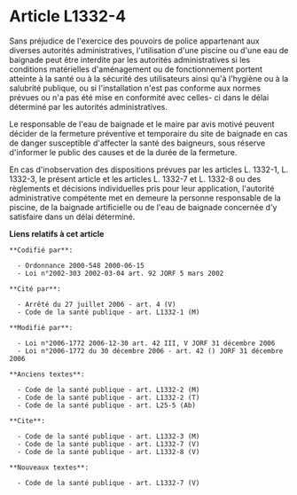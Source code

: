 # Article L1332-4

Sans préjudice de l'exercice des pouvoirs de police appartenant aux diverses autorités administratives, l'utilisation d'une
piscine ou d'une eau de baignade peut être interdite par les autorités administratives si les conditions matérielles
d'aménagement ou de fonctionnement portent atteinte à la santé ou à la sécurité des utilisateurs ainsi qu'à l'hygiène ou à la
salubrité publique, ou si l'installation n'est pas conforme aux normes prévues ou n'a pas été mise en conformité avec celles-
ci dans le délai déterminé par les autorités administratives.

Le responsable de l'eau de baignade et le maire par avis motivé peuvent décider de la fermeture préventive et temporaire du
site de baignade en cas de danger susceptible d'affecter la santé des baigneurs, sous réserve d'informer le public des causes
et de la durée de la fermeture.

En cas d'inobservation des dispositions prévues par les articles L. 1332-1, L. 1332-3, le présent article et les articles L.
1332-7 et L. 1332-8 ou des règlements et décisions individuelles pris pour leur application, l'autorité administrative
compétente met en demeure la personne responsable de la piscine, de la baignade artificielle ou de l'eau de baignade
concernée d'y satisfaire dans un délai déterminé.

**Liens relatifs à cet article**

	**Codifié par**:

	  - Ordonnance 2000-548 2000-06-15
	  - Loi n°2002-303 2002-03-04 art. 92 JORF 5 mars 2002

	**Cité par**:

	  - Arrêté du 27 juillet 2006 - art. 4 (V)
	  - Code de la santé publique - art. L1332-1 (M)

	**Modifié par**:

	  - Loi n°2006-1772 2006-12-30 art. 42 III, V JORF 31 décembre 2006
	  - Loi n°2006-1772 du 30 décembre 2006 - art. 42 () JORF 31 décembre 2006

	**Anciens textes**:

	  - Code de la santé publique - art. L1332-2 (M)
	  - Code de la santé publique - art. L1332-2 (T)
	  - Code de la santé publique - art. L25-5 (Ab)

	**Cite**:

	  - Code de la santé publique - art. L1332-3 (M)
	  - Code de la santé publique - art. L1332-7 (V)
	  - Code de la santé publique - art. L1332-8 (V)

	**Nouveaux textes**:

	  - Code de la santé publique - art. L1332-7 (V)
